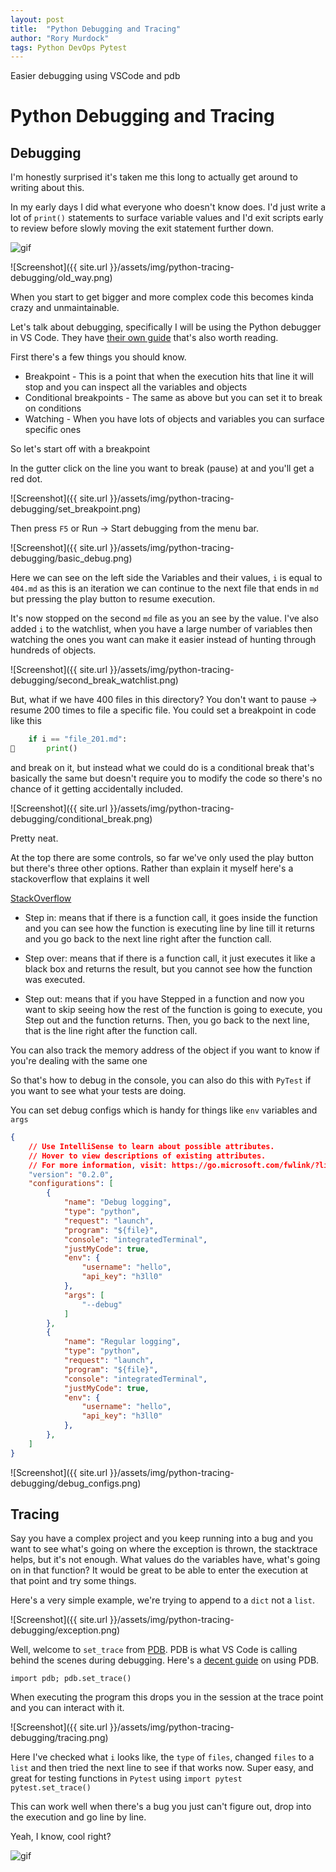 ```yaml
---
layout: post
title:  "Python Debugging and Tracing"
author: "Rory Murdock"
tags: Python DevOps Pytest
---
```


Easier debugging using VSCode and pdb

# Python Debugging and Tracing

## Debugging

I'm honestly surprised it's taken me this long to actually get around to writing about this.

In my early days I did what everyone who doesn't know does. I'd just write a lot of `print()` statements to surface variable values and I'd exit scripts early to review before slowly moving the exit statement further down.

![gif](https://media.giphy.com/media/GQ9InpECkHgJO/giphy.gif)

![Screenshot]({{ site.url }}/assets/img/python-tracing-debugging/old_way.png)

When you start to get bigger and more complex code this becomes kinda crazy and unmaintainable.

Let's talk about debugging, specifically I will be using the Python debugger in VS Code. They have [their own guide](https://code.visualstudio.com/docs/python/debugging) that's also worth reading.

First there's a few things you should know.

* Breakpoint - This is a point that when the execution hits that line it will stop and you can inspect all the variables and objects
* Conditional breakpoints - The same as above but you can set it to break on conditions
* Watching - When you have lots of objects and variables you can surface specific ones

So let's start off with a breakpoint

In the gutter click on the line you want to break (pause) at and you'll get a red dot.

![Screenshot]({{ site.url }}/assets/img/python-tracing-debugging/set_breakpoint.png)

Then press `F5` or Run -> Start debugging from the menu bar.

![Screenshot]({{ site.url }}/assets/img/python-tracing-debugging/basic_debug.png)

Here we can see on the left side the Variables and their values, `i` is equal to `404.md`  as this is an iteration we can continue to the next file that ends in `md` but pressing the play button to resume execution.

It's now stopped on the second `md` file as you an see by the value. I've also added `i` to the watchlist, when you have a large number of variables then watching the ones you want can make it easier instead of hunting through hundreds of objects.

![Screenshot]({{ site.url }}/assets/img/python-tracing-debugging/second_break_watchlist.png)

But, what if we have 400 files in this directory? You don't want to pause -> resume 200 times to file a specific file. You could set a breakpoint in code like this

```python
    if i == "file_201.md":
🔴       print()
```

and break on it, but instead what we could do is a conditional break that's basically the same but doesn't require you to modify the code so there's no chance of it getting accidentally included.

![Screenshot]({{ site.url }}/assets/img/python-tracing-debugging/conditional_break.png)

Pretty neat.

At the top there are some controls, so far we've only used the play button but there's three other options. Rather than explain it myself here's a stackoverflow that explains it well

[StackOverflow](https://stackoverflow.com/questions/52368009/what-is-the-difference-between-step-in-step-out-and-step-over)

* Step in: means that if there is a function call, it goes inside the function and you can see how the function is executing line by line till it returns and you go back to the next line right after the function call.

* Step over: means that if there is a function call, it just executes it like a black box and returns the result, but you cannot see how the function was executed.

* Step out: means that if you have Stepped in a function and now you want to skip seeing how the rest of the function is going to execute, you Step out and the function returns. Then, you go back to the next line, that is the line right after the function call.

You can also track the memory address of the object if you want to know if you're dealing with the same one

So that's how to debug in the console, you can also do this with `PyTest` if you want to see what your tests are doing.

You can set debug configs which is handy for things like `env` variables and `args`

```json
{
    // Use IntelliSense to learn about possible attributes.
    // Hover to view descriptions of existing attributes.
    // For more information, visit: https://go.microsoft.com/fwlink/?linkid=830387
    "version": "0.2.0",
    "configurations": [
        {
            "name": "Debug logging",
            "type": "python",
            "request": "launch",
            "program": "${file}",
            "console": "integratedTerminal",
            "justMyCode": true,
            "env": {
                "username": "hello",
                "api_key": "h3ll0"
            },
            "args": [
                "--debug"
            ]
        },
        {
            "name": "Regular logging",
            "type": "python",
            "request": "launch",
            "program": "${file}",
            "console": "integratedTerminal",
            "justMyCode": true,
            "env": {
                "username": "hello",
                "api_key": "h3ll0"
            },
        },
    ]
}
```

![Screenshot]({{ site.url }}/assets/img/python-tracing-debugging/debug_configs.png)

## Tracing

Say you have a complex project and you keep running into a bug and you want to see what's going on where the exception is thrown, the stacktrace helps, but it's not enough. What values do the variables have, what's going on in that function? It would be great to be able to enter the execution at that point and try some things.

Here's a very simple example, we're trying to append to a `dict` not a `list`.

![Screenshot]({{ site.url }}/assets/img/python-tracing-debugging/exception.png)

Well, welcome to `set_trace` from [PDB](https://docs.python.org/3/library/pdb.html). PDB is what VS Code is calling behind the scenes during debugging. Here's a [decent guide](https://realpython.com/python-debugging-pdb/) on using PDB.

`import pdb; pdb.set_trace()`

When executing the program this drops you in the session at the trace point and you can interact with it.

![Screenshot]({{ site.url }}/assets/img/python-tracing-debugging/tracing.png)

Here I've checked what `i` looks like, the `type` of `files`, changed `files` to a `list` and then tried the next line to see if that works now. Super easy, and great for testing functions in `Pytest` using `import pytest pytest.set_trace()`

This can work well when there's a bug you just can't figure out, drop into the execution and go line by line.

Yeah, I know, cool right?

![gif](https://media.giphy.com/media/26xBTdcjLzWUYuynm/giphy.gif)
